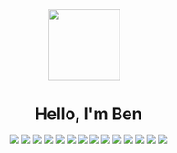 <div align="center"> 
<img src="https://c.tenor.com/zcg_1XBw-AMAAAAi/tkthao219-bubududu.gif" width="125" height="125"> 
&nbsp  
&nbsp  
<h1>Hello, I'm Ben</h1>  
  
<img src= "https://img.shields.io/badge/Bash-000000?style=for-the-badge&logo=GNU%20Bash&logoColor=white"> 
<img src= "https://img.shields.io/badge/Java-FFFFFF?style=for-the-badge&logo=oracle&logoColor=922B21">
<img src= "https://img.shields.io/badge/HTML5-E34F26?style=for-the-badge&logo=html5&logoColor=white"> 
<img src= "https://img.shields.io/badge/CSS3-1572B6?style=for-the-badge&logo=css3&logoColor=white"> 
<img src= "https://img.shields.io/badge/JavaScript-FFEC00?style=for-the-badge&logo=javascript&logoColor=black">
  
<img src= "https://img.shields.io/badge/MySQL-005C84?style=for-the-badge&logo=mysql&logoColor=white">   
<img src= "https://img.shields.io/badge/firebase-00ACB0?style=for-the-badge&logo=firebase&logoColor=FFCE04">  
<img src= "https://img.shields.io/badge/MongoDB-4EA94B?style=for-the-badge&logo=mongodb&logoColor=white">  

<img src= "https://img.shields.io/badge/React.js-20232A?style=for-the-badge&logo=react&logoColor=61DAFB">   
<img src= "https://img.shields.io/badge/Node.js-339933?style=for-the-badge&logo=nodedotjs&logoColor=white"> 
<img src= "https://img.shields.io/badge/Express.js-922B21?style=for-the-badge&logo=express&logoColor=white">     
<img src= "https://img.shields.io/badge/Three.js-6C3483?style=for-the-badge&logo=three.js&logoColor=white">   

<img src= "https://img.shields.io/badge/Spring-6DB33F?style=for-the-badge&logo=spring&logoColor=white">    
<img src= "https://img.shields.io/badge/Junit5-DF4617?style=for-the-badge&logo=junit5&logoColor=white">  
  
</div>

